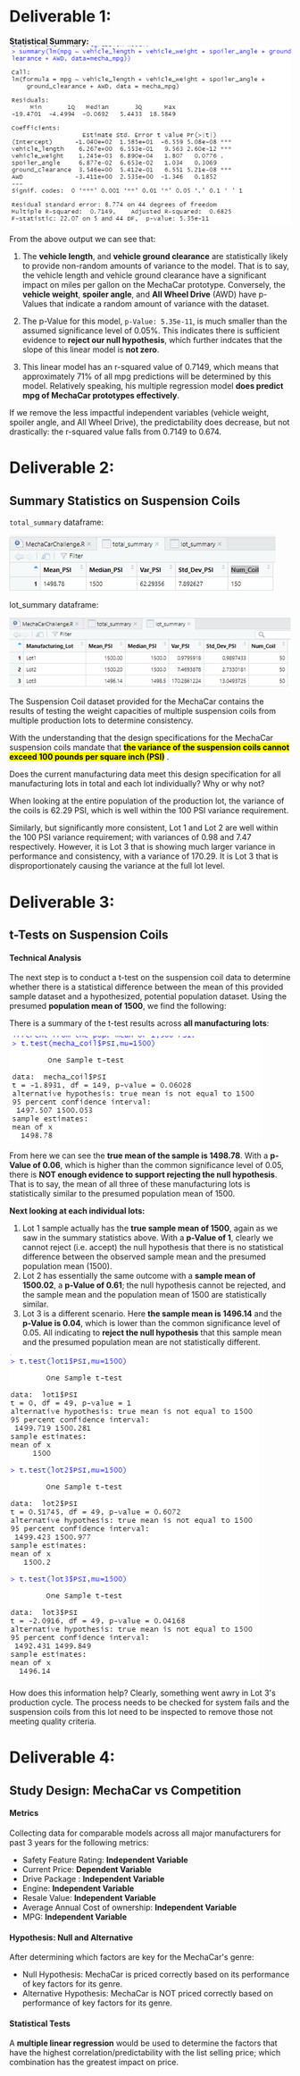 # Deliverable 1:  

**Statistical Summary:** 
![d1](https://github.com/Abrannstrom/MechaCar_Statistical_Analysis/blob/main/MechaCar/Resources/d1.png)

From the above output we can see that:

1. The **vehicle length**, and **vehicle ground clearance** are statistically likely to provide non-random amounts of variance to the model. That is to say, the vehicle length and vehicle ground clearance have a significant impact on miles per gallon on the MechaCar prototype. Conversely,
the **vehicle weight**, **spoiler angle**, and **All Wheel Drive** (AWD) have p-Values that indicate a random amount of variance with the dataset.  

2. The p-Value for this model, ```p-Value: 5.35e-11```, is much smaller than the assumed significance level of 0.05%. This indicates there is sufficient evidence to **reject our null hypothesis**, which further indcates that the slope of this linear model is **not zero**.

3.  This linear model has an r-squared value of 0.7149, which means that approximately 71% of all mpg predictions will be determined by this model. Relatively speaking, his multiple regression model **does predict mpg of MechaCar prototypes effectively**. 

If we remove the less impactful independent variables (vehicle weight, spoiler angle, and All Wheel Drive), the predictability does decrease, but not drastically: the r-squared value falls from 0.7149 to 0.674. 


# Deliverable 2:  
## Summary Statistics on Suspension Coils

`total_summary` dataframe:

![d1](https://github.com/Abrannstrom/MechaCar_Statistical_Analysis/blob/main/MechaCar/Resources/total.png)


lot_summary dataframe:

![d1](https://github.com/Abrannstrom/MechaCar_Statistical_Analysis/blob/main/MechaCar/Resources/lot.png)

The Suspension Coil dataset provided for the MechaCar contains the results of testing the weight capacities of multiple suspension coils from multiple production lots to determine consistency. 

With the understanding that the design specifications for the MechaCar suspension coils mandate that <mark style="background-color: Yellow">**the variance of the suspension coils cannot exceed 100 pounds per square inch (PSI)**</mark> . 

Does the current manufacturing data meet this design specification for all manufacturing lots in total and each lot individually? Why or why not?

When looking at the entire population of the production lot, the variance of the coils is 62.29 PSI, which is well within the 100 PSI variance requirement.  

Similarly, but significantly more consistent, Lot 1 and Lot 2 are well within the 100 PSI variance requirement; with variances of 0.98 and 7.47 respectively.  However, it is Lot 3 that is showing much larger variance in performance and consistency, with a variance of 170.29.  It is Lot 3 that is disproportionately causing the variance at the full lot level.  

# Deliverable 3:  
## t-Tests on Suspension Coils

#### Technical Analysis
The next step is to conduct a t-test on the suspension coil data to determine whether there is a statistical difference between the mean of this provided sample dataset and a hypothesized, potential population dataset. Using the presumed **population mean of 1500**, we find the following:

There is a summary of the t-test results across **all manufacturing lots**:

![d3](https://github.com/Abrannstrom/MechaCar_Statistical_Analysis/blob/main/MechaCar/Resources/t_test_all.png)

From here we can see the **true mean of the sample is 1498.78**.  With a **p-Value of 0.06**, which is higher than the common significance level of 0.05, there is **NOT enough evidence to support rejecting the null hypothesis**.  That is to say, the mean of all three of these manufacturing lots is statistically similar to the presumed population mean of 1500. 

**Next looking at each individual lots:**

1. Lot 1 sample actually has the **true sample mean of 1500**, again as we saw in the summary statistics above. With a **p-Value of 1**, clearly we cannot reject (i.e. accept) the null hypothesis that there is no statistical difference between the observed sample mean and the presumed population mean (1500).
2. Lot 2 has essentially the same outcome with a **sample mean of 1500.02**, a **p-Value of 0.61**; the null hypothesis cannot be rejected, and the sample mean and the population mean of 1500 are statistically similar.
3. Lot 3 is a different scenario. Here **the sample mean is 1496.14** and the **p-Value is 0.04**, which is lower than the common significance level of 0.05.  All indicating to **reject the null hypothesis** that this sample mean and the presumed population mean are not statistically different.

 ![d3](https://github.com/Abrannstrom/MechaCar_Statistical_Analysis/blob/main/MechaCar/Resources/t_test_lots.png)

How does this information help?  Clearly, something went awry in Lot 3's production cycle. The process needs to be checked for system fails and the suspension coils from this lot need to be inspected to remove those not meeting quality criteria.

# Deliverable 4:  
## Study Design: MechaCar vs Competition

#### Metrics
Collecting data for comparable models across all major manufacturers for past 3 years for the following metrics:

*  Safety Feature Rating: **Independent Variable**
*  Current Price: **Dependent Variable**
*  Drive Package : **Independent Variable**
*  Engine: **Independent Variable**
*  Resale Value: **Independent Variable**
*  Average Annual Cost of ownership: **Independent Variable**
*  MPG: **Independent Variable**


#### Hypothesis: Null and Alternative
After determining which factors are key for the MechaCar's genre:

 * Null Hypothesis: MechaCar is priced correctly based on its performance of key factors for its genre.
 * Alternative Hypothesis: MechaCar is NOT priced correctly based on performance of key factors for its genre.


#### Statistical Tests
A **multiple linear regression** would be used to determine the factors that have the highest correlation/predictability with the list selling price; which combination has the greatest impact on price.


